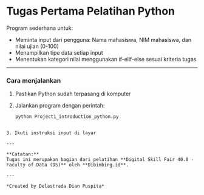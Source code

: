 # Tugas Pertama Pelatihan Python

Program sederhana untuk:

- Meminta input dari pengguna: Nama mahasiswa, NIM mahasiswa, dan nilai ujian (0-100)
- Menampilkan tipe data setiap input
- Menentukan kategori nilai menggunakan if-elif-else sesuai kriteria tugas

---

### Cara menjalankan

1. Pastikan Python sudah terpasang di komputer  
2. Jalankan program dengan perintah:
   
   ```bash
   python Project1_introduction_python.py
````

3. Ikuti instruksi input di layar

---

**Catatan:**
Tugas ini merupakan bagian dari pelatihan **Digital Skill Fair 40.0 - Faculty of Data (DS)** oleh **Dibimbing.id**.

---

*Created by Delastrada Dian Puspita*
